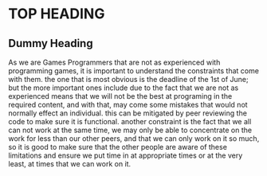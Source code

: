 # TOP HEADING 

## Dummy Heading
As we are Games Programmers that are not as experienced with programming games, it is important to understand the constraints that come with them. the one that is most obvious is the deadline of the 1st of June; but the more important ones include due to the fact that we are not as experienced means that we will not be the best at programing in the required content, and with that, may come some mistakes that would not normally effect an individual. this can be mitigated by peer reviewing the code to make sure it is functional. another constraint is the fact that we all can not work at the same time, we may only be able to concentrate on the work for less than our other peers, and that we can only work on it so much, so it is good to make sure that the other people are aware of these limitations and ensure we put time in at appropriate times or at the very least, at times that we can work on it.
